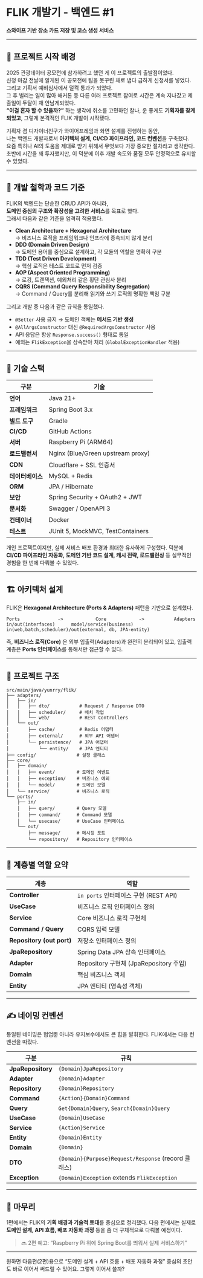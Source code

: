 # FLIK 개발기 - 백엔드 #1

**스와이프 기반 장소 카드 저장 및 코스 생성 서비스**

---

## 🚀 프로젝트 시작 배경

2025 관광데이터 공모전에 참가하려고 했던 게 이 프로젝트의 출발점이었다.  
신청 마감 전날에 알게된 이 공모전에 팀을 못꾸린 채로 냅다 급하게 신청서를 넣었다. 그리고 기획서 예비심사에서 덜컥 통과가 되었다.  
그 후 벌리는 일이 많아 해커톤 등 다른 여러 프로젝트 참여로 시간은 계속 지나갔고 제출일이 두달이 채 안남게되었다.  
**“이걸 혼자 할 수 있을까?”** 하는 생각에 취소를 고민하던 찰나, 운 좋게도 **기획자를 찾게 되었고**, 그렇게 본격적인 FLIK 개발이 시작됐다.  

기획자 겸 디자이너친구가 와이어프레임과 화면 설계를 진행하는 동안,  
나는 백엔드 개발자로서 **아키텍처 설계, CI/CD 파이프라인, 코드 컨벤션**을 구축했다.  
요즘 특히나 AI의 도움을 제대로 받기 위해서 무엇보다 가장 중요한 절차라고 생각한다.  
초반에 시간을 꽤 투자했지만, 이 덕분에 이후 개발 속도와 품질 모두 안정적으로 유지할 수 있었다.  

---

## 🧱 개발 철학과 코드 기준

FLIK의 백엔드는 단순한 CRUD API가 아니라,  
**도메인 중심의 구조와 확장성을 고려한 서비스**를 목표로 했다.  
그래서 다음과 같은 기준을 엄격히 적용했다.  

* **Clean Architecture + Hexagonal Architecture**  
  → 비즈니스 로직을 프레임워크나 인프라에 종속되지 않게 분리  
* **DDD (Domain Driven Design)**  
  → 도메인 용어를 중심으로 설계하고, 각 모듈의 역할을 명확히 구분  
* **TDD (Test Driven Development)**  
  → 핵심 로직은 테스트 코드로 먼저 검증  
* **AOP (Aspect Oriented Programming)**  
  → 로깅, 트랜잭션, 예외처리 같은 횡단 관심사 분리  
* **CQRS (Command Query Responsibility Segregation)**  
  → Command / Query를 분리해 읽기와 쓰기 로직의 명확한 책임 구분  

그리고 개발 중 다음과 같은 규칙을 통일했다.

* `@Setter` 사용 금지 → 도메인 객체는 **메서드 기반 생성**
* `@AllArgsConstructor` 대신 `@RequiredArgsConstructor` 사용
* API 응답은 항상 `Response.success()` 형태로 통일
* 예외는 `FlikException`을 상속받아 처리 (`GlobalExceptionHandler` 적용)

---

## 🧩 기술 스택

| 구분         | 기술                                |
| ---------- | --------------------------------- |
| **언어**     | Java 21+                          |
| **프레임워크**  | Spring Boot 3.x                   |
| **빌드 도구**  | Gradle                            |
| **CI/CD**  | GitHub Actions                    |
| **서버**     | Raspberry Pi (ARM64)              |
| **로드밸런서**  | Nginx (Blue/Green upstream proxy) |
| **CDN**    | Cloudflare + SSL 인증서              |
| **데이터베이스** | MySQL + Redis                     |
| **ORM**    | JPA / Hibernate                   |
| **보안**     | Spring Security + OAuth2 + JWT    |
| **문서화**    | Swagger / OpenAPI 3               |
| **컨테이너**   | Docker                            |
| **테스트**    | JUnit 5, MockMVC, TestContainers  |

개인 프로젝트이지만, 실제 서비스 배포 환경과 최대한 유사하게 구성했다.
덕분에 **CI/CD 파이프라인 자동화, 도메인 기반 코드 설계, 캐시 전략, 로드밸런싱** 등 실무적인 경험을 한 번에 다뤄볼 수 있었다.

---

## 🏗 아키텍처 설계

FLIK은 **Hexagonal Architecture (Ports & Adapters)** 패턴을 기반으로 설계했다.

```
Ports              ->            Core            ->           Adapters
in/out(interfaces)      model/service(business)    in(web,batch,scheduler)/out(external, db, JPA-entity)
```

즉, **비즈니스 로직(Core)** 은 외부 입출력(Adapters)과 완전히 분리되어 있고,
입출력 계층은 **Ports 인터페이스**를 통해서만 접근할 수 있다.

---

## 📁 프로젝트 구조

```
src/main/java/yunrry/flik/
├── adapters/
│   ├── in/
│   │   ├── dto/           # Request / Response DTO
│   │   ├── scheduler/     # 배치 작업
│   │   └── web/           # REST Controllers
│   └── out/
│       ├── cache/         # Redis 어댑터
│       ├── external/      # 외부 API 어댑터
│       └── persistence/   # JPA 어댑터
│           └── entity/    # JPA 엔티티
├── config/               # 설정 클래스
├── core/
│   ├── domain/
│   │   ├── event/        # 도메인 이벤트
│   │   ├── exception/    # 비즈니스 예외
│   │   └── model/        # 도메인 모델
│   └── service/          # 비즈니스 로직
└── ports/
    ├── in/
    │   ├── query/        # Query 모델
    │   ├── command/      # Command 모델
    │   └── usecase/      # UseCase 인터페이스
    └── out/
        ├── message/      # 메시징 포트
        └── repository/   # Repository 인터페이스
```

---

## 🧠 계층별 역할 요약

| 계층                        | 역할                                |
| ------------------------- | --------------------------------- |
| **Controller**            | `in ports` 인터페이스 구현 (REST API)    |
| **UseCase**               | 비즈니스 로직 인터페이스 정의                  |
| **Service**               | Core 비즈니스 로직 구현체                  |
| **Command / Query**       | CQRS 입력 모델                        |
| **Repository (out port)** | 저장소 인터페이스 정의                      |
| **JpaRepository**         | Spring Data JPA 상속 인터페이스          |
| **Adapter**               | Repository 구현체 (JpaRepository 주입) |
| **Domain**                | 핵심 비즈니스 객체                        |
| **Entity**                | JPA 엔티티 (영속성 객체)                  |

---

## ✍️ 네이밍 컨벤션

통일된 네이밍은 협업뿐 아니라 유지보수에서도 큰 힘을 발휘한다.
FLIK에서는 다음 컨벤션을 따랐다.

| 구분                | 규칙                                               |
| ----------------- | ------------------------------------------------ |
| **JpaRepository** | `{Domain}JpaRepository`                          |
| **Adapter**       | `{Domain}Adapter`                                |
| **Repository**    | `{Domain}Repository`                             |
| **Command**       | `{Action}{Domain}Command`                        |
| **Query**         | `Get{Domain}Query`, `Search{Domain}Query`        |
| **UseCase**       | `{Domain}UseCase`                                |
| **Service**       | `{Action}Service`                                |
| **Entity**        | `{Domain}Entity`                                 |
| **Domain**        | `{Domain}`                                       |
| **DTO**           | `{Domain}{Purpose}Request/Response` (record 클래스) |
| **Exception**     | `{Domain}Exception` extends `FlikException`      |

---

## 💬 마무리

1편에서는 FLIK의 **기획 배경과 기술적 토대**를 중심으로 정리했다.
다음 편에서는 실제로 **도메인 설계, API 흐름, 배포 자동화 과정** 등을 좀 더 구체적으로 다뤄볼 예정이다.

> 🔜 2편 예고: “Raspberry Pi 위에 Spring Boot를 띄워서 실제 서비스하기”

---

원하면 다음편(2편)용으로 “도메인 설계 + API 흐름 + 배포 자동화 과정” 중심의 초안도 바로 이어서 써드릴 수 있어요.
그렇게 이어서 쓸까?
